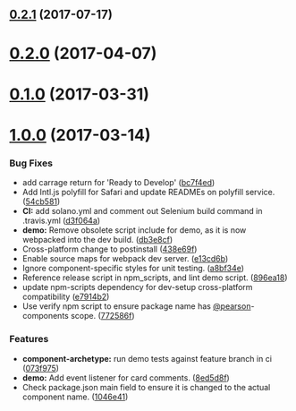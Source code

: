 <a name="0.2.1"></a>
## [0.2.1](https://github.com/Pearson-Higher-Ed/pagination/compare/v0.2.0...v0.2.1) (2017-07-17)



<a name="0.2.0"></a>
# [0.2.0](https://github.com/Pearson-Higher-Ed/pagination/compare/v0.1.0...v0.2.0) (2017-04-07)



<a name="0.1.0"></a>
# [0.1.0](https://github.com/Pearson-Higher-Ed/pagination/compare/v1.0.0...v0.1.0) (2017-03-31)



<a name="1.0.0"></a>
# [1.0.0](https://github.com/Pearson-Higher-Ed/pagination/compare/896ea18...v1.0.0) (2017-03-14)


### Bug Fixes

* add carrage return for 'Ready to Develop' ([bc7f4ed](https://github.com/Pearson-Higher-Ed/pagination/commit/bc7f4ed))
* Add Intl.js polyfill for Safari and update READMEs on polyfill service. ([54cb581](https://github.com/Pearson-Higher-Ed/pagination/commit/54cb581))
* **CI:** add solano.yml and comment out Selenium build command in .travis.yml ([d3f064a](https://github.com/Pearson-Higher-Ed/pagination/commit/d3f064a))
* **demo:** Remove obsolete script include for demo, as it is now webpacked into the dev build. ([db3e8cf](https://github.com/Pearson-Higher-Ed/pagination/commit/db3e8cf))
* Cross-platform change to postinstall ([438e69f](https://github.com/Pearson-Higher-Ed/pagination/commit/438e69f))
* Enable source maps for webpack dev server. ([e13cd6b](https://github.com/Pearson-Higher-Ed/pagination/commit/e13cd6b))
* Ignore component-specific styles for unit testing. ([a8bf34e](https://github.com/Pearson-Higher-Ed/pagination/commit/a8bf34e))
* Reference release script in npm_scripts, and lint demo script. ([896ea18](https://github.com/Pearson-Higher-Ed/pagination/commit/896ea18))
* update npm-scripts dependency for dev-setup cross-platform compatibility ([e7914b2](https://github.com/Pearson-Higher-Ed/pagination/commit/e7914b2))
* Use verify npm script to ensure package name has [@pearson](https://github.com/pearson)-components scope. ([772586f](https://github.com/Pearson-Higher-Ed/pagination/commit/772586f))


### Features

* **component-archetype:** run demo tests against feature branch in ci ([073f975](https://github.com/Pearson-Higher-Ed/pagination/commit/073f975))
* **demo:** Add event listener for card comments. ([8ed5d8f](https://github.com/Pearson-Higher-Ed/pagination/commit/8ed5d8f))
* Check package.json main field to ensure it is changed to the actual component name. ([1046e41](https://github.com/Pearson-Higher-Ed/pagination/commit/1046e41))



